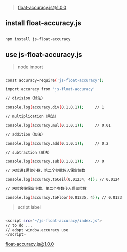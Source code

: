 > float-accuracy.js@1.0.0

## install float-accuracy.js

```bash

npm install js-float-accuracy

```

## use js-float-accuracy.js

> node import

``` bash

const accuracy=require('js-float-accuracy');

import accuracy from 'js-float-accuracy'

// division（除法） 

console.log(accuracy.div(0.1,0.1));		// 1

// multiplication（乘法） 

console.log(accuracy.mul(0.1,0.1));		// 0.01

// addition（加法） 

console.log(accuracy.add(0.1,0.1));		// 0.2

// subtraction（减法） 

console.log(accuracy.sub(0.1,0.1));		// 0

// 末位进1保留小数，第二个参数传入保留位数

console.log(accuracy.toCeil(0.01234, 4)); // 0.0124

// 末位舍掉保留小数，第二个参数传入保留位数

console.log(accuracy.toFloor(0.01235, 4)); // 0.0123

```

> script label

``` bash

<script src="~/js-float-accuracy/index.js">
// to do ...
// adopt window.accuracy use
</script>

```

[float-accuracy.js@1.0.0](https://github.com/rumengkai/js-float-accuracy.git)
